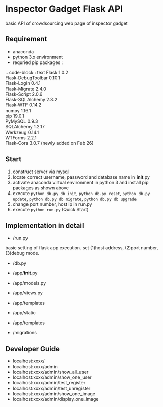 Inspector Gadget Flask API
==========================
basic API of crowdsourcing web page of inspector gadget






Requirement
-----------
- anaconda
- python 3.x environment
- requried pip packages :

.. code-block:: text
  Flask              1.0.2     
  Flask-DebugToolbar 0.10.1    
  Flask-Login        0.4.1     
  Flask-Migrate      2.4.0     
  Flask-Script       2.0.6     
  Flask-SQLAlchemy   2.3.2     
  Flask-WTF          0.14.2    
  numpy              1.16.1    
  pip                19.0.1    
  PyMySQL            0.9.3      
  SQLAlchemy         1.2.17    
  Werkzeug           0.14.1    
  WTForms            2.2.1  
  Flask-Cors         3.0.7  (newly added on Feb 26)





Start
-----
1. construct server via mysql
2. locate correct username, password and database name in __init__.py
3. activate anaconda virtual environment in python 3 and install pip packages as shown above
4. execute ``python db.py db init``, ``python db.py reset``, ``python db.py update``, ``python db.py db migrate``, ``python db.py db upgrade``
5. change port number, host ip in run.py
6. execute ``python run.py`` (Quick Start)





Implementation in detail
------------------------
- /run.py 

basic setting of flask app execution. set (1)host address, (2)port number, (3)debug mode.

- /db.py

- /app/__init__.py

- /app/models.py

- /app/views.py

- /app/templates

- /app/static

- /app/templates

- /migrations






Developer Guide
---------------
- localhost:xxxx/
- localhost:xxxx/admin
- localhost:xxxx/admin/show_all_user
- localhost:xxxx/admin/show_one_user
- localhost:xxxx/admin/test_register
- localhost:xxxx/admin/test_unregister
- localhost:xxxx/admin/show_one_image
- localhost:xxxx/admin/display_one_image
